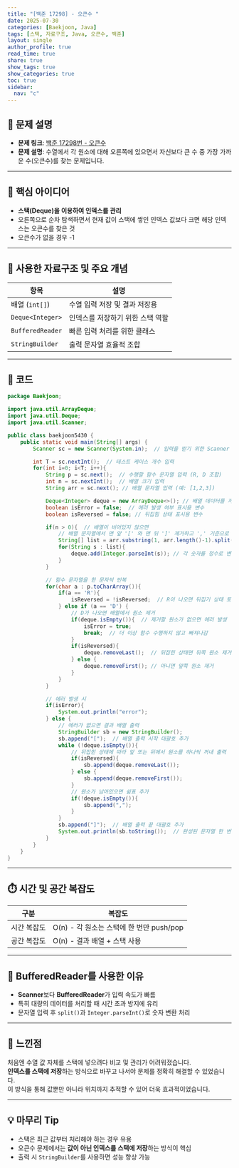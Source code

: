 ```yaml
---
title: "[백준 17298] - 오큰수 "
date: 2025-07-30
categories: [Baekjoon, Java]
tags: [스택, 자료구조, Java, 오큰수, 백준]
layout: single
author_profile: true
read_time: true
share: true
show_tags: true
show_categories: true
toc: true
sidebar:
  nav: "c"
---
```


## 📌 문제 설명

- **문제 링크**: [백준 17298번 - 오큰수](https://www.acmicpc.net/problem/17298)
- **문제 설명**: 수열에서 각 원소에 대해 오른쪽에 있으면서 자신보다 큰 수 중 가장 가까운 수(오큰수)를 찾는 문제입니다.

---

## 📌 핵심 아이디어

- **스택(Deque)을 이용하여 인덱스를 관리**
- 오른쪽으로 순차 탐색하면서 현재 값이 스택에 쌓인 인덱스 값보다 크면 해당 인덱스는 오큰수를 찾은 것
- 오큰수가 없을 경우 -1

---

## 🧠 사용한 자료구조 및 주요 개념

| 항목             | 설명                             |
| ---------------- | -------------------------------- |
| 배열 (`int[]`)   | 수열 입력 저장 및 결과 저장용    |
| `Deque<Integer>` | 인덱스를 저장하기 위한 스택 역할 |
| `BufferedReader` | 빠른 입력 처리를 위한 클래스     |
| `StringBuilder`  | 출력 문자열 효율적 조합          |

---

## 🧾 코드

```java
package Baekjoon;

import java.util.ArrayDeque;
import java.util.Deque;
import java.util.Scanner;

public class baekjoon5430 {
    public static void main(String[] args) {
        Scanner sc = new Scanner(System.in);  // 입력을 받기 위한 Scanner 생성

        int T = sc.nextInt();  // 테스트 케이스 개수 입력
        for(int i=0; i<T; i++){
            String p = sc.next();  // 수행할 함수 문자열 입력 (R, D 조합)
            int n = sc.nextInt();  // 배열 크기 입력
            String arr = sc.next(); // 배열 문자열 입력 (예: [1,2,3])

            Deque<Integer> deque = new ArrayDeque<>(); // 배열 데이터를 저장할 덱(양방향 큐) 생성
            boolean isError = false;  // 에러 발생 여부 표시용 변수
            boolean isReversed = false; // 뒤집힘 상태 표시용 변수

            if(n > 0){  // 배열이 비어있지 않으면
                // 배열 문자열에서 맨 앞 '[' 와 맨 뒤 ']' 제거하고 ',' 기준으로 분리
                String[] list = arr.substring(1, arr.length()-1).split(",");
                for(String s : list){
                    deque.add(Integer.parseInt(s)); // 각 숫자를 정수로 변환 후 덱에 추가
                }
            }

            // 함수 문자열을 한 문자씩 반복
            for(char a : p.toCharArray()){
                if(a == 'R'){
                    isReversed = !isReversed;  // R이 나오면 뒤집기 상태 토글 (true <-> false)
                } else if (a == 'D') {
                    // D가 나오면 배열에서 원소 제거
                    if(deque.isEmpty()){  // 제거할 원소가 없으면 에러 발생
                        isError = true;
                        break;  // 더 이상 함수 수행하지 않고 빠져나감
                    }
                    if(isReversed){
                        deque.removeLast();  // 뒤집힌 상태면 뒤쪽 원소 제거
                    } else {
                        deque.removeFirst(); // 아니면 앞쪽 원소 제거
                    }
                }
            }

            // 에러 발생 시
            if(isError){
                System.out.println("error");
            } else {
                // 에러가 없으면 결과 배열 출력
                StringBuilder sb = new StringBuilder();
                sb.append("[");  // 배열 출력 시작 대괄호 추가
                while (!deque.isEmpty()){
                    // 뒤집힌 상태에 따라 앞 또는 뒤에서 원소를 하나씩 꺼내 출력
                    if(isReversed){
                        sb.append(deque.removeLast());
                    } else {
                        sb.append(deque.removeFirst());
                    }
                    // 원소가 남아있으면 쉼표 추가
                    if(!deque.isEmpty()){
                        sb.append(",");
                    }
                }
                sb.append("]");  // 배열 출력 끝 대괄호 추가
                System.out.println(sb.toString());  // 완성된 문자열 한 번에 출력
            }
        }
    }
}

```

---

## ⏱️ 시간 및 공간 복잡도

| 구분        | 복잡도                                   |
| ----------- | ---------------------------------------- |
| 시간 복잡도 | O(n) - 각 원소는 스택에 한 번만 push/pop |
| 공간 복잡도 | O(n) - 결과 배열 + 스택 사용             |

---

## 🧵 BufferedReader를 사용한 이유

- **Scanner**보다 **BufferedReader**가 입력 속도가 빠름
- 특히 대량의 데이터를 처리할 때 시간 초과 방지에 유리
- 문자열 입력 후 `split()`과 `Integer.parseInt()`로 숫자 변환 처리

---

## 💬 느낀점

처음엔 수열 값 자체를 스택에 넣으려다 비교 및 관리가 어려워졌습니다.  
**인덱스를 스택에 저장**하는 방식으로 바꾸고 나서야 문제를 정확히 해결할 수 있었습니다.  
이 방식을 통해 값뿐만 아니라 위치까지 추적할 수 있어 더욱 효과적이었습니다.

---

## 💡 마무리 Tip

- 스택은 최근 값부터 처리해야 하는 경우 유용
- 오큰수 문제에서는 **값이 아닌 인덱스를 스택에 저장**하는 방식이 핵심
- 출력 시 `StringBuilder`를 사용하면 성능 향상 가능

